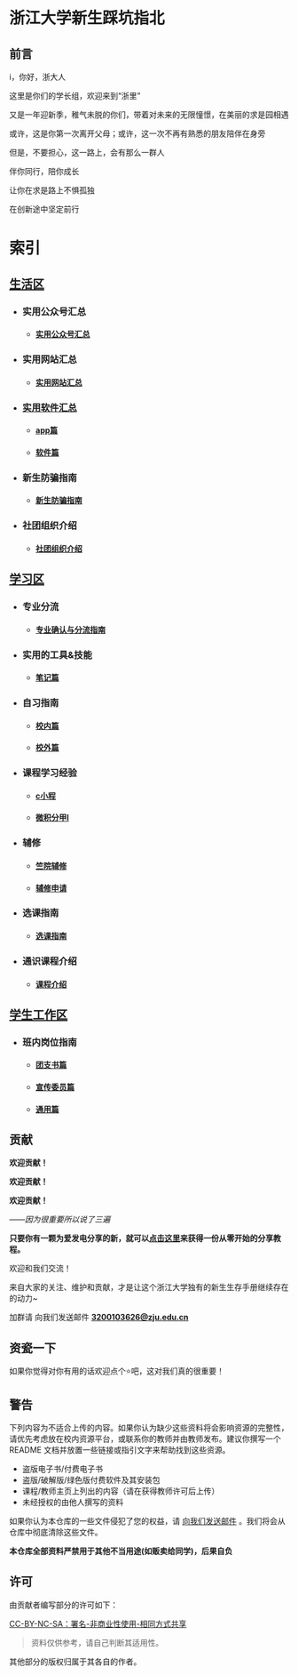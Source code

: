 # 浙江大学新生踩坑指北
## 前言
i，你好，浙大人

这里是你们的学长组，欢迎来到“浙里”

又是一年迎新季，稚气未脱的你们，带着对未来的无限憧憬，在美丽的求是园相遇

或许，这是你第一次离开父母；或许，这一次不再有熟悉的朋友陪伴在身旁

但是，不要担心，这一路上，会有那么一群人

伴你同行，陪你成长

让你在求是路上不惧孤独

在创新途中坚定前行

# 索引

## [生活区](https://github.com/Ashnne/ZJU_freshman_pointNorth/tree/main/生活区)

* ### 实用公众号汇总

  * #### [实用公众号汇总](https://github.com/Ashnne/ZJU_freshman_pointNorth/blob/main/生活区/实用公众号汇总/实用公众号汇总.md)
  
* ### 实用网站汇总

  * #### [实用网站汇总](https://github.com/Ashnne/ZJU_freshman_pointNorth/blob/main/生活区/实用网站汇总/实用网站汇总.md)
  
* ### [实用软件汇总](https://github.com/Ashnne/ZJU_freshman_pointNorth/tree/main/生活区/实用软件汇总)

  * #### [app篇](https://github.com/Ashnne/ZJU_freshman_pointNorth/tree/main/生活区/实用软件汇总/apps)
  
  * #### [软件篇](https://github.com/Ashnne/ZJU_freshman_pointNorth/tree/main/生活区/实用软件汇总/softwares)
  
* ### 新生防骗指南

  * #### [新生防骗指南](https://github.com/Ashnne/ZJU_freshman_pointNorth/blob/main/生活区/新生防骗指南/新生防骗指南.md)
  
* ### 社团组织介绍

  * #### [社团组织介绍](https://github.com/Ashnne/ZJU_freshman_pointNorth/blob/main/生活区/社团组织介绍/社团组织介绍.md)
   
 
## [学习区](https://github.com/Ashnne/ZJU_freshman_pointNorth/tree/main/学习区)

* ### 专业分流

  * #### [专业确认与分流指南](https://github.com/Ashnne/ZJU_freshman_pointNorth/blob/main/学习区/专业分流/专业确认与分流指南.md)

* ### 实用的工具&技能

  * #### [笔记篇](https://github.com/Ashnne/ZJU_freshman_pointNorth/tree/main/学习区/实用的工具%26技能/笔记篇)

* ### 自习指南

  * #### [校内篇](https://github.com/Ashnne/ZJU_freshman_pointNorth/blob/main/学习区/自习指南/校内篇.md)
  
  * #### [校外篇](https://github.com/Ashnne/ZJU_freshman_pointNorth/blob/main/学习区/自习指南/校外篇.md)
  
* ### 课程学习经验

  * #### [c小程](https://github.com/Ashnne/ZJU_freshman_pointNorth/tree/main/学习区/课程学习经验/c小程)
  
  * #### [微积分甲I](https://github.com/Ashnne/ZJU_freshman_pointNorth/tree/main/学习区/课程学习经验/微积分甲Ⅰ)
  
* ### 辅修

  * #### [竺院辅修](https://github.com/Ashnne/ZJU_freshman_pointNorth/blob/main/学习区/辅修/竺院辅修.md)
  
  * #### [辅修申请](https://github.com/Ashnne/ZJU_freshman_pointNorth/blob/main/学习区/辅修/辅修申请时间.md)
  
* ### 选课指南

  * #### [选课指南](https://github.com/Ashnne/ZJU_freshman_pointNorth/blob/main/学习区/选课指南/选课指南.md)

* ### 通识课程介绍

  * #### [课程介绍](https://github.com/Ashnne/ZJU_freshman_pointNorth/blob/main/学习区/通识课程介绍/课程介绍.md)
  
## [学生工作区](https://github.com/Ashnne/ZJU_freshman_pointNorth/tree/main/学生工作区)

* ### 班内岗位指南

  * #### [团支书篇](https://github.com/Ashnne/ZJU_freshman_pointNorth/tree/main/学生工作区/班内岗位指南/团支书篇)
  
  * #### [宣传委员篇](https://github.com/Ashnne/ZJU_freshman_pointNorth/tree/main/学生工作区/班内岗位指南/宣传委员篇)

  * #### [通用篇](https://github.com/Ashnne/ZJU_freshman_pointNorth/tree/main/学生工作区/班内岗位指南/通用篇)
  
## 贡献

**欢迎贡献！**

**欢迎贡献！**

**欢迎贡献！**

*——因为很重要所以说了三遍*

**只要你有一颗为爱发电分享的新，就可以[点击这里](https://github.com/Ashnne/ZJU_freshman_pointNorth/blob/main/从零开始的分享教程.md)来获得一份从零开始的分享教程。**

欢迎和我们交流！

来自大家的关注、维护和贡献，才是让这个浙江大学独有的新生生存手册继续存在的动力~


加群请 向我们发送邮件 **3200103626@zju.edu.cn**


## 资瓷一下

如果你觉得对你有用的话欢迎点个⭐吧，这对我们真的很重要！

## 警告

下列内容为不适合上传的内容。如果你认为缺少这些资料将会影响资源的完整性，请优先考虑放在校内资源平台，或联系你的教师并由教师发布。建议你撰写一个 README 文档并放置一些链接或指引文字来帮助找到这些资源。

- 盗版电子书/付费电子书
- 盗版/破解版/绿色版付费软件及其安装包
- 课程/教师主页上列出的内容（请在获得教师许可后上传）
- 未经授权的由他人撰写的资料

如果你认为本仓库的一些文件侵犯了您的权益，请 [向我们发送邮件](3200103626@zju.edu.cn) 。我们将会从仓库中彻底清除这些文件。

**本仓库全部资料严禁用于其他不当用途(如贩卖给同学)，后果自负**

## 许可
由贡献者编写部分的许可如下：

[CC-BY-NC-SA：署名-非商业性使用-相同方式共享](https://creativecommons.org/licenses/by-nc-sa/4.0/deed.zh)

>资料仅供参考，请自己判断其适用性。

其他部分的版权归属于其各自的作者。
